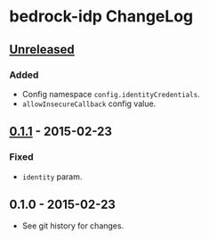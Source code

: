 # bedrock-idp ChangeLog

## [Unreleased]

### Added
- Config namespace `config.identityCredentials`.
- `allowInsecureCallback` config value.

## [0.1.1] - 2015-02-23

### Fixed
- `identity` param.

## 0.1.0 - 2015-02-23

- See git history for changes.


[Unreleased]: https://github.com/digitalbazaar/bedrock-server/compare/0.1.1...HEAD
[0.1.1]: https://github.com/digitalbazaar/bedrock-server/compare/0.1.0...0.1.1

